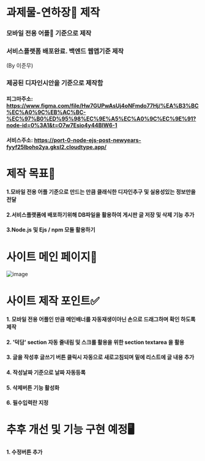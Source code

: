 # 과제물-연하장🥂 제작 

### 모바일 전용 어플📱 기준으로 제작
### 서비스플랫폼 배포완료. 백엔드 웹앱기준 제작
(By 이준무)
### 제공된 디자인시안을 기준으로 제작함
#### 피그마주소: https://www.figma.com/file/Hw7GUPwAsUj4oNFmdo77Hj/%EA%B3%BC%EC%A0%9C%EB%AC%BC-%EC%97%B0%ED%95%98%EC%9E%A5%EC%A0%9C%EC%9E%91?node-id=0%3A1&t=O7w7Esio4y44BIW6-1
#### 서비스주소: https://port-0-node-ejs-post-newyears-fyyf25lboho2ya.gksl2.cloudtype.app/


# 제작 목표📜
#### 1.모바일 전용 어플 기준으로 만드는 만큼 클래식한 디자인추구 및 실용성있는 정보만을 전달
#### 2.서비스플랫폼에 배포하기위해 DB파일을 활용하여 게시판 글 저장 및 삭제 기능 추가
#### 3.Node.js 및 Ejs / npm 모듈 활용하기

# 사이트 메인 페이지📲
![image](https://user-images.githubusercontent.com/113665599/209274808-7499426e-3824-4f9f-b42e-28dcac1bd421.png)





# 사이트 제작 포인트✅
#### 1. 모바일 전용 어플인 만큼 메인배너를 자동재생이아닌 손으로 드래그하며 확인 하도록 제작
#### 2. '덕담' section 자동 줄내림 및 스크롤 활용을 위한 section textarea 을 활용
#### 3. 글을 작성후 글쓰기 버튼 클릭시 자동으로 새로고침되며 밑에 리스트에 글 내용 추가
#### 4. 작성날짜 기준으로 날짜 자동등록
#### 5. 삭제버튼 기능 활성화
#### 6. 필수입력란 지정


# 추후 개선 및 기능 구현 예정🖥

#### 1. 수정버튼 추가

